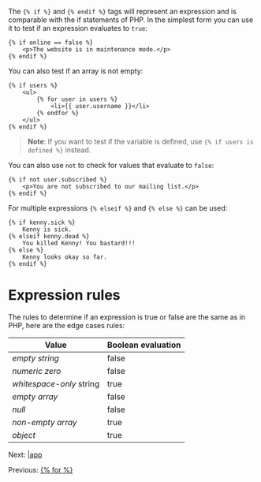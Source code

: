 The `{% if %}` and `{% endif %}` tags will represent an expression and is comparable with the if statements of PHP. In the simplest form you can use it to test if an expression evaluates to `true`:

    {% if online == false %}
        <p>The website is in maintenance mode.</p>
    {% endif %}

You can also test if an array is not empty:

    {% if users %}
        <ul>
            {% for user in users %}
                <li>{{ user.username }}</li>
            {% endfor %}
        </ul>
    {% endif %}

> **Note**: If you want to test if the variable is defined, use `{% if users is defined %}` instead.

You can also use `not` to check for values that evaluate to `false`:

    {% if not user.subscribed %}
        <p>You are not subscribed to our mailing list.</p>
    {% endif %}

For multiple expressions `{% elseif %}` and `{% else %}` can be used:

    {% if kenny.sick %}
        Kenny is sick.
    {% elseif kenny.dead %}
        You killed Kenny! You bastard!!!
    {% else %}
        Kenny looks okay so far.
    {% endif %}

# Expression rules

The rules to determine if an expression is true or false are the same as in PHP, here are the edge cases rules:

Value  | Boolean evaluation
-------|-------------------
_empty string_  | false
_numeric zero_  | false
_whitespace-only_ string  | true
_empty array_  | false
_null_ | false
_non-empty array_  | true
_object_  | true



Next: [|app](filter-app.md)

Previous: [{% for %}](tag-for.md)


